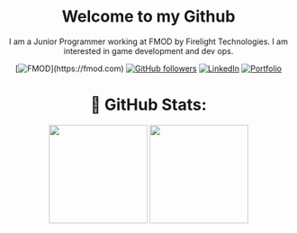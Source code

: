 <div align="center">
    <h1>Welcome to my Github</h1>
        
I am a Junior Programmer working at FMOD by Firelight Technologies. I am interested in game development and dev ops. <br>
    
[![FMOD](https://img.shields.io/badge/FMOD-grey?)](https://fmod.com)
[![GitHub followers](https://img.shields.io/github/followers/ConnorY97?style=social)](https://github.com/ConnorY97)
[![LinkedIn](https://img.shields.io/badge/-LinkedIn-0077B5?style=flat-square&logo=linkedin&logoColor=white)](https://www.linkedin.com/in/connor-young-03629a1b5/)
[![Portfolio](https://img.shields.io/badge/-Portfolio-000000?style=flat-square&logo=adobe&logoColor=white)](https://www.connoryoung.info)

<h1>📔 GitHub Stats:</h1>
    <img align="center"  height="175px" src="https://github-readme-stats.vercel.app/api?username=ConnorY97&show_icons=true&hide_border=true&title_color=94b4a4&amp&icon_color=FFFFFF&amp&text_color=FFFFFF&amp&bg_color=000000&count_private=true&include_all_commits=true"/>
    <img align="center" height="175px"  src="https://github-readme-stats.vercel.app/api/top-langs/?username=ConnorY97&text_color=FFFFFF&bg_color=000000&title_color=94b4a4&langs_count=6&layout=compact&hide_border=true" />
</div>
